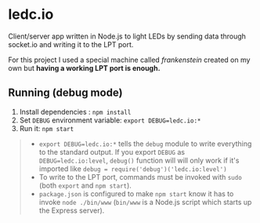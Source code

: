 # ledc.io
Client/server app written in Node.js to light LEDs by sending data through socket.io and writing it to the LPT port.

For this project I used a special machine called *frankenstein* created on my own but **having a working LPT port is enough.**

## Running (debug mode)

1. Install dependencies : ``npm install``
2. Set ``DEBUG`` environment variable: ``export DEBUG=ledc.io:*``
3. Run it: ``npm start``

> - ``export DEBUG=ledc.io:*`` tells the ``debug`` module to write everything to the standard output. If you export ``DEBUG`` as ``DEBUG=ledc.io:level``, ``debug()`` function will will only work if it's imported like ``debug = require('debug')('ledc.io:level')`` 
> - To write to the LPT port, commands must be invoked with ``sudo`` (both ``export`` and ``npm start``).
> -  ``package.json`` is configured to make ``npm start`` know it has to invoke ``node ./bin/www`` (``bin/www`` is a Node.js script which starts up the Express server).